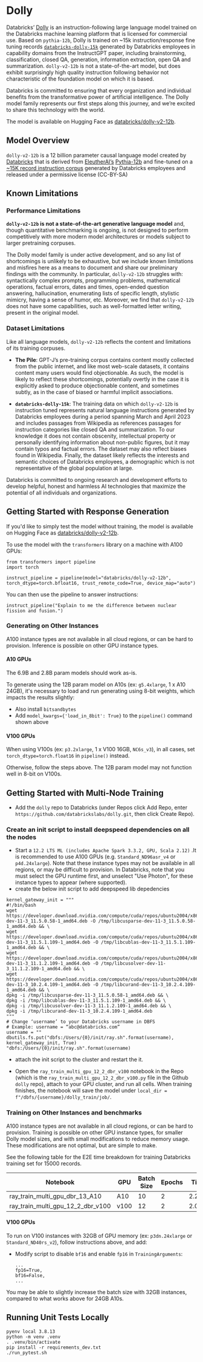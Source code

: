 # Dolly

Databricks’ [Dolly](https://huggingface.co/databricks/dolly-v2-12b) is an instruction-following large language model trained on the Databricks machine learning platform
that is licensed for commercial use. Based on `pythia-12b`, Dolly is trained on ~15k instruction/response fine tuning records
[`databricks-dolly-15k`](https://huggingface.co/datasets/databricks/databricks-dolly-15k) generated
by Databricks employees in capability domains from the InstructGPT paper, including brainstorming, classification, closed QA, generation,
information extraction, open QA and summarization. `dolly-v2-12b` is not a state-of-the-art model, but does exhibit surprisingly
high quality instruction following behavior not characteristic of the foundation model on which it is based.

Databricks is committed to ensuring that every organization and individual benefits from the transformative power of artificial intelligence. The Dolly model family represents our first steps along this journey, and we’re excited to share this technology with the world.

The model is available on Hugging Face as [databricks/dolly-v2-12b](https://huggingface.co/databricks/dolly-v2-12b).

## Model Overview

`dolly-v2-12b` is a 12 billion parameter causal language model created by [Databricks](https://databricks.com/) that is derived from
[EleutherAI’s](https://www.eleuther.ai/) [Pythia-12b](https://huggingface.co/EleutherAI/pythia-12b) and fine-tuned
on a [~15K record instruction corpus](https://github.com/databrickslabs/dolly/tree/master/data) generated by Databricks employees and released under a permissive license (CC-BY-SA)


## Known Limitations

### Performance Limitations
**`dolly-v2-12b` is not a state-of-the-art generative language model** and, though quantitative benchmarking is ongoing, is not designed to perform
competitively with more modern model architectures or models subject to larger pretraining corpuses.

The Dolly model family is under active development, and so any list of shortcomings is unlikely to be exhaustive, but we include known limitations and misfires here as a means to document and share our preliminary findings with the community.
In particular, `dolly-v2-12b` struggles with: syntactically complex prompts, programming problems, mathematical operations, factual errors,
dates and times, open-ended question answering, hallucination, enumerating lists of specific length, stylistic mimicry, having a sense of humor, etc.
Moreover, we find that `dolly-v2-12b` does not have some capabilities, such as well-formatted letter writing, present in the original model.

### Dataset Limitations
Like all language models, `dolly-v2-12b` reflects the content and limitations of its training corpuses.

- **The Pile**: GPT-J’s pre-training corpus contains content mostly collected from the public internet, and like most web-scale datasets,
it contains content many users would find objectionable. As such, the model is likely to reflect these shortcomings, potentially overtly
in the case it is explicitly asked to produce objectionable content, and sometimes subtly, as in the case of biased or harmful implicit
associations.

- **`databricks-dolly-15k`**: The training data on which `dolly-v2-12b` is instruction tuned represents natural language instructions generated
by Databricks employees during a period spanning March and April 2023 and includes passages from Wikipedia as references passages
for instruction categories like closed QA and summarization. To our knowledge it does not contain obscenity, intellectual property or
personally identifying information about non-public figures, but it may contain typos and factual errors.
The dataset may also reflect biases found in Wikipedia. Finally, the dataset likely reflects
the interests and semantic choices of Databricks employees, a demographic which is not representative of the global population at large.

Databricks is committed to ongoing research and development efforts to develop helpful, honest and harmless AI technologies that
maximize the potential of all individuals and organizations.

## Getting Started with Response Generation

If you'd like to simply test the model without training, the model is available on Hugging Face as [databricks/dolly-v2-12b](https://huggingface.co/databricks/dolly-v2-12b).

To use the model with the `transformers` library on a machine with A100 GPUs:

```
from transformers import pipeline
import torch

instruct_pipeline = pipeline(model="databricks/dolly-v2-12b", torch_dtype=torch.bfloat16, trust_remote_code=True, device_map="auto")
```

You can then use the pipeline to answer instructions:

```
instruct_pipeline("Explain to me the difference between nuclear fission and fusion.")
```

### Generating on Other Instances

A100 instance types are not available in all cloud regions, or can be hard to provision. Inference is possible on other GPU instance types.

#### A10 GPUs

The 6.9B and 2.8B param models should work as-is.

To generate using the 12B param model on A10s (ex: `g5.4xlarge`, 1 x A10 24GB), it's necessary to load and run generating using 8-bit weights, which impacts the results slightly:

- Also install `bitsandbytes`
- Add `model_kwargs={'load_in_8bit': True}` to the `pipeline()` command shown above

#### V100 GPUs

When using V100s (ex: `p3.2xlarge`, 1 x V100 16GB, `NC6s_v3`), in all cases, set `torch_dtype=torch.float16` in `pipeline()` instead.

Otherwise, follow the steps above. The 12B param model may not function well in 8-bit on V100s.

## Getting Started with Multi-Node Training

- Add the `dolly` repo to Databricks (under Repos click Add Repo, enter `https://github.com/databrickslabs/dolly.git`, then click Create Repo).

### Create an init script to install deepspeed dependencies on all the nodes
- Start a `12.2 LTS ML (includes Apache Spark 3.3.2, GPU, Scala 2.12)` .It is recommended to use A100 GPUs (e.g. `Standard_ND96asr_v4` or `p4d.24xlarge`). Note that these instance types may not be available in all regions, or may be difficult to provision. In Databricks, note that you must select the GPU runtime first, and unselect "Use Photon", for these instance types to appear (where supported).
- create the below init script to add deepspeed lib depedencies
```
kernel_gateway_init = """
#!/bin/bash
wget https://developer.download.nvidia.com/compute/cuda/repos/ubuntu2004/x86_64/libcusparse-dev-11-3_11.5.0.58-1_amd64.deb -O /tmp/libcusparse-dev-11-3_11.5.0.58-1_amd64.deb && \
wget https://developer.download.nvidia.com/compute/cuda/repos/ubuntu2004/x86_64/libcublas-dev-11-3_11.5.1.109-1_amd64.deb -O /tmp/libcublas-dev-11-3_11.5.1.109-1_amd64.deb && \
wget https://developer.download.nvidia.com/compute/cuda/repos/ubuntu2004/x86_64/libcusolver-dev-11-3_11.1.2.109-1_amd64.deb -O /tmp/libcusolver-dev-11-3_11.1.2.109-1_amd64.deb && \
wget https://developer.download.nvidia.com/compute/cuda/repos/ubuntu2004/x86_64/libcurand-dev-11-3_10.2.4.109-1_amd64.deb -O /tmp/libcurand-dev-11-3_10.2.4.109-1_amd64.deb && \
dpkg -i /tmp/libcusparse-dev-11-3_11.5.0.58-1_amd64.deb && \
dpkg -i /tmp/libcublas-dev-11-3_11.5.1.109-1_amd64.deb && \
dpkg -i /tmp/libcusolver-dev-11-3_11.1.2.109-1_amd64.deb && \
dpkg -i /tmp/libcurand-dev-11-3_10.2.4.109-1_amd64.deb
""" 
# Change ‘username’ to your Databricks username in DBFS
# Example: username = “abc@databricks.com”
username = ""
dbutils.fs.put("dbfs:/Users/{0}/init/ray.sh".format(username), kernel_gateway_init, True)
"dbfs:/Users/{0}/init/ray.sh".format(username)
```
- attach the init script to the cluster and restart the it.

- Open the `ray_train_multi_gpu_12_2_dbr_v100` notebook in the Repo (which is the `ray_train_multi_gpu_12_2_dbr_v100.py` file in the Github `dolly` repo), attach to your GPU cluster, and run all cells.  When training finishes, the notebook will save the model under `local_dir =  f"/dbfs/{username}/dolly_train/job/`.

### Training on Other Instances and benchmarks

A100 instance types are not available in all cloud regions, or can be hard to provision. Training is possible on other GPU instance types, 
for smaller Dolly model sizes, and with small modifications to reduce memory usage.
These modifications are not optimal, but are simple to make.


  See the following table for the E2E time breakdown for training Databricks training set for 15000 records.

  | Notebook                          |GPU | Batch Size | Epochs  | Time | 
  | --------------------------------- | ---------- | ---------- | ------- | ------ |
  | ray_train_multi_gpu_dbr_13_A10 |A10| 10 | 2 | 2.27hr | 
  | ray_train_multi_gpu_12_2_dbr_v100 |v100| 12 | 2 | 2.01hr |

#### V100 GPUs

To run on V100 instances with 32GB of GPU memory (ex: `p3dn.24xlarge` or `Standard_ND40rs_v2`), follow instructions above, and add:

- Modify script to disable `bf16` and enable `fp16` in `TrainingArguments`:
  ```
  ...
  fp16=True,
  bf16=False,
  ...
  ```
  
You may be able to slightly increase the batch size with 32GB instances, compared to what works above for 24GB A10s.

## Running Unit Tests Locally

```
pyenv local 3.8.13
python -m venv .venv
. .venv/bin/activate
pip install -r requirements_dev.txt
./run_pytest.sh
```
